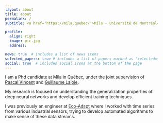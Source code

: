 ```yaml
---
layout: about
title: about
permalink: /
subtitle: <a href='https://mila.quebec/'>Mila - Université de Montréal</a>

profile:
  align: right
  image: pic.jpg
  address:

news: true  # includes a list of news items
selected_papers: true # includes a list of papers marked as "selected={true}"
social: true  # includes social icons at the bottom of the page
---
```


I am a Phd candidate at Mila in Québec, under the joint supervision of [Pascal Vincent](https://ai.facebook.com/people/pascal-vincent/) and [Guillaume Lajoie](https://www.guillaumelajoie.com/).

My research is focused on understanding the generalization properties of deep neural networks and develop efficient training techniques.

I was previously an engineer at [Eco-Adapt](https://www.eco-adapt.com/?lang=fr) where I worked with time series from various industrial sensors, trying to develop automated algorithms to make sense of these data streams.